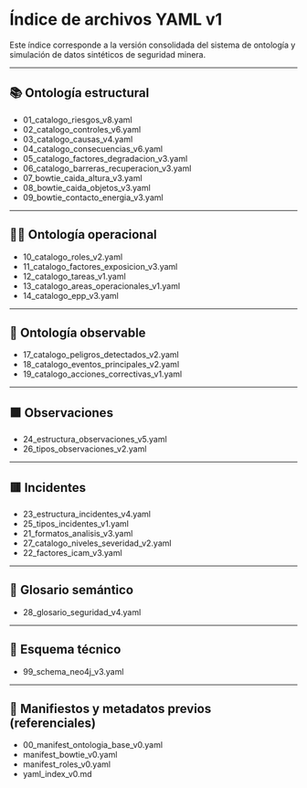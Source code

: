 
# Índice de archivos YAML v1

Este índice corresponde a la versión consolidada del sistema de ontología y simulación de datos sintéticos de seguridad minera.

---

## 📚 Ontología estructural

- 01_catalogo_riesgos_v8.yaml
- 02_catalogo_controles_v6.yaml
- 03_catalogo_causas_v4.yaml
- 04_catalogo_consecuencias_v6.yaml
- 05_catalogo_factores_degradacion_v3.yaml
- 06_catalogo_barreras_recuperacion_v3.yaml
- 07_bowtie_caida_altura_v3.yaml
- 08_bowtie_caida_objetos_v3.yaml
- 09_bowtie_contacto_energia_v3.yaml

---

## 🧑‍🏭 Ontología operacional

- 10_catalogo_roles_v2.yaml
- 11_catalogo_factores_exposicion_v3.yaml
- 12_catalogo_tareas_v1.yaml
- 13_catalogo_areas_operacionales_v1.yaml
- 14_catalogo_epp_v3.yaml

---

## 🚨 Ontología observable

- 17_catalogo_peligros_detectados_v2.yaml
- 18_catalogo_eventos_principales_v2.yaml
- 19_catalogo_acciones_correctivas_v1.yaml

---

## 🟧 Observaciones

- 24_estructura_observaciones_v5.yaml
- 26_tipos_observaciones_v2.yaml

---

## 🟥 Incidentes

- 23_estructura_incidentes_v4.yaml
- 25_tipos_incidentes_v1.yaml
- 21_formatos_analisis_v3.yaml
- 27_catalogo_niveles_severidad_v2.yaml
- 22_factores_icam_v3.yaml

---

## 🧠 Glosario semántico

- 28_glosario_seguridad_v4.yaml

---

## 🧩 Esquema técnico

- 99_schema_neo4j_v3.yaml

---

## 📎 Manifiestos y metadatos previos (referenciales)

- 00_manifest_ontologia_base_v0.yaml
- manifest_bowtie_v0.yaml
- manifest_roles_v0.yaml
- yaml_index_v0.md
